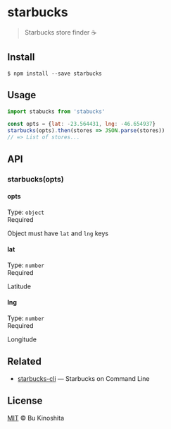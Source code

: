 # starbucks

> Starbucks store finder :coffee:

## Install
```
$ npm install --save starbucks
```

## Usage
```js
import stabucks from 'stabucks'

const opts = {lat: -23.564431, lng: -46.654937}
starbucks(opts).then(stores => JSON.parse(stores))
// => List of stores...
```

## API
### starbucks(opts)

#### opts
Type: `object`<br/>
Required<br/>

Object must have `lat` and `lng` keys

#### lat
Type: `number`<br/>
Required

Latitude

#### lng
Type: `number`<br/>
Required

Longitude

## Related
- [starbucks-cli](https://github.com/bukinoshita/starbucks-cli) — Starbucks on Command Line

## License
[MIT](https://github.com/bukinoshita/starbucks/blob/master/LICENSE) &copy; Bu Kinoshita
